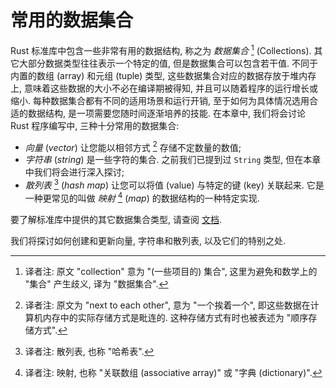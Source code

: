 # 常用的数据集合

Rust 标准库中包含一些非常有用的数据结构, 称之为 *数据集合* [^collections]
(Collections). 其它大部分数据类型往往表示一个特定的值, 但是数据集合可以包含若干值.
不同于内置的数组 (array) 和元组 (tuple) 类型, 这些数据集合对应的数据存放于堆内存上,
意味着这些数据的大小不必在编译期被得知, 并且可以随着程序的运行增长或缩小.
每种数据集合都有不同的适用场景和运行开销, 至于如何为具体情况选用合适的数据结构,
是一项需要您随时间逐渐培养的技能. 在本章中, 我们将会讨论 Rust 程序编写中,
三种十分常用的数据集合:

- *向量* (*vector*) 让您能以相邻方式 [^seq] 存储不定数量的数值;
- *字符串* (*string*) 是一些字符的集合. 之前我们已提到过 `String` 类型,
  但在本章中我们将会进行深入探讨;
- *散列表* [^hash-map] (*hash map*) 让您可以将值 (value) 与特定的键 (key) 关联起来.
  它是一种更常见的叫做 *映射* [^map] (*map*) 的数据结构的一种特定实现.

要了解标准库中提供的其它数据集合类型, 请查阅 [文档][collections].

我们将探讨如何创建和更新向量, 字符串和散列表, 以及它们的特别之处.


[collections]: ../std/collections/index.html


[^collections]: 译者注: 原文 "collection" 意为 "(一些项目的) 集合", 这里为避免和数学上的 "集合" 产生歧义, 译为 "数据集合".

[^seq]: 译者注: 原文为 "next to each other", 意为 "一个挨着一个", 即这些数据在计算机内存中的实际存储方式是毗连的. 这种存储方式有时也被表述为 "顺序存储方式".

[^hash-map]: 译者注: 散列表, 也称 "哈希表".

[^map]: 译者注: 映射, 也称 "关联数组 (associative array)" 或 "字典 (dictionary)".
